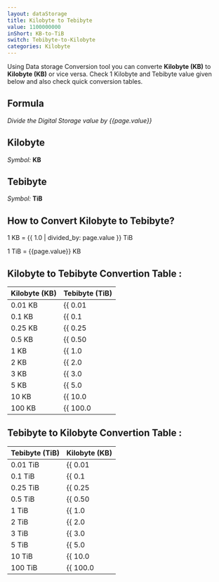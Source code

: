 ```yaml
---
layout: dataStorage
title: Kilobyte to Tebibyte
value: 1100000000
inShort: KB-to-TiB
switch: Tebibyte-to-Kilobyte
categories: Kilobyte
---
```


Using Data storage Conversion tool you can converte **Kilobyte (KB)** to **Kilobyte (KB)** or vice versa. Check 1 Kilobyte and Tebibyte value given below and also check quick conversion tables.

## Formula
*Divide the Digital Storage value by {{page.value}}*

## Kilobyte
*Symbol:* **KB**

## Tebibyte
*Symbol:* **TiB**

## How to Convert Kilobyte to Tebibyte?

1 KB = {{ 1.0 | divided_by: page.value }} TiB

1 TiB = {{page.value}} KB


## Kilobyte to Tebibyte Convertion Table :

| Kilobyte (KB) | Tebibyte (TiB) |
| ---- | ---- |
| 0.01 KB | {{ 0.01 | divided_by: page.value | round: 12 }} TiB |
| 0.1 KB | {{ 0.1 | divided_by: page.value | round: 12 }} TiB |
| 0.25 KB | {{ 0.25 | divided_by: page.value | round: 12 }} TiB |
| 0.5 KB | {{ 0.50 | divided_by: page.value | round: 12 }} TiB |
| 1 KB | {{ 1.0 | divided_by: page.value | round: 12 }} TiB |
| 2 KB | {{ 2.0 | divided_by: page.value | round: 12 }} TiB |
| 3 KB | {{ 3.0 | divided_by: page.value | round: 12 }} TiB |
| 5 KB | {{ 5.0 | divided_by: page.value | round: 12 }} TiB |
| 10 KB | {{ 10.0 | divided_by: page.value | round: 12 }} TiB |
| 100 KB | {{ 100.0 | divided_by: page.value | round: 12 }} TiB |

## Tebibyte to Kilobyte Convertion Table :

| Tebibyte (TiB) | Kilobyte (KB) |
| ---- | ---- |
| 0.01 TiB | {{ 0.01 | times: page.value | round: 12 }} KB |
| 0.1 TiB | {{ 0.1 | times: page.value | round: 12 }} KB |
| 0.25 TiB | {{ 0.25 | times: page.value | round: 12 }} KB |
| 0.5 TiB | {{ 0.50 | times: page.value | round: 12 }} KB |
| 1 TiB | {{ 1.0 | times: page.value | round: 12 }} KB |
| 2 TiB | {{ 2.0 | times: page.value | round: 12 }} KB |
| 3 TiB | {{ 3.0 | times: page.value | round: 12 }} KB |
| 5 TiB | {{ 5.0 | times: page.value | round: 12 }} KB |
| 10 TiB | {{ 10.0 | times: page.value | round: 12 }} KB |
| 100 TiB | {{ 100.0 | times: page.value | round: 12 }} KB |


<script>
document.getElementById('selectInput')[4].selected = true
document.getElementById('selectOutput')[17].selected = true
</script>
